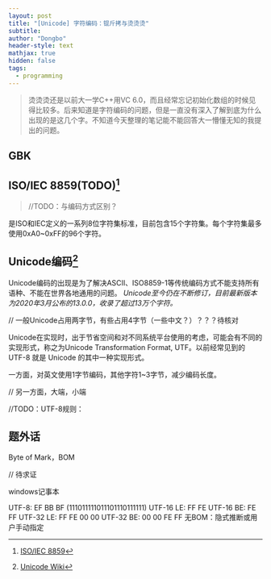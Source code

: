 ```yaml
---
layout: post
title: "[Unicode] 字符编码：锟斤拷与烫烫烫"
subtitle: 
author: "Dongbo"
header-style: text
mathjax: true
hidden: false
tags:
  - programming
---
```


> 烫烫烫还是以前大一学C++用VC 6.0，而且经常忘记初始化数组的时候见得比较多。后来知道是字符编码的问题，但是一直没有深入了解到底为什么出现的是这几个字。不知道今天整理的笔记能不能回答大一懵懂无知的我提出的问题。


## GBK


## ISO/IEC 8859(TODO)[^2]

> //TODO：与编码方式区别？

是ISO和IEC定义的一系列8位字符集标准，目前包含15个字符集。每个字符集最多使用0xA0~0xFF的96个字符。


##  Unicode编码[^1]

Unicode编码的出现是为了解决ASCII、ISO8859-1等传统编码方式不能支持所有语种、不能在世界各地通用的问题。 *Unicode至今仍在不断修订，目前最新版本为2020年3月公布的13.0.0，收录了超过13万个字符。*

  // 一般Unicode占用两字节，有些占用4字节（一些中文？）？？？待核对

Unicode在实现时，出于节省空间和对不同系统平台使用的考虑，可能会有不同的实现形式，称之为Unicode Transformation Format, UTF。以前经常见到的 UTF-8 就是 Unicode 的其中一种实现形式。

一方面，对英文使用1字节编码，其他字符1~3字节，减少编码长度。

  // 另一方面，大端，小端

  //TODO：UTF-8规则：


## 题外话

Byte of Mark，BOM

  // 待求证


  windows记事本

  UTF-8: EF BB BF (111011111011101110111111)
  UTF-16 LE: FF FE
  UTF-16 BE: FE FF
  UTF-32 LE: FF FE 00 00
  UTF-32 BE: 00 00 FE FF
  无BOM：隐式推断或用户手动指定
















[^1]: [Unicode Wiki](https://zh.wikipedia.org/wiki/Unicode)
[^2]: [ISO/IEC 8859](https://zh.wikipedia.org/wiki/ISO/IEC_8859)